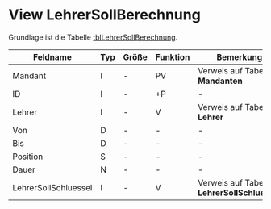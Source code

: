 # View LehrerSollBerechnung

Grundlage ist die Tabelle [tblLehrerSollBerechnung](https://doc.magellan-toolbox.stueber.de/datenstruktur/tabellen/LehrerSollBerechnung/).

| Feldname             | Typ | Größe | Funktion | Bemerkung                                |
|----------------------|-----|-------|----------|------------------------------------------|
| Mandant              | I   | -     | PV       | Verweis auf Tabelle **Mandanten**        |
| ID                   | I   | -     | +P       | -                                        |
| Lehrer               | I   | -     | V        | Verweis auf Tabelle **Lehrer**           |
| Von                  | D   | -     | -        | -                                        |
| Bis                  | D   | -     | -        | -                                        |
| Position             | S   | -     | -        | -                                        |
| Dauer                | N   | -     | -        | -                                        |
| LehrerSollSchluessel | I   | -     | V        | Verweis auf Tabelle **LehrerSollSchluessel** |
